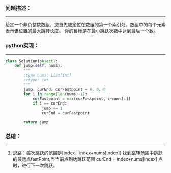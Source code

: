 ### 问题描述：
***
给定一个非负整数数组，您首先被定位在数组的第一个索引处。数组中的每个元素表示该位置的最大跳转长度。
你的目标是在最小跳跃次数中达到最后一个数。
### python实现：
***
```python
class Solution(object):
    def jump(self, nums):
        """
        :type nums: List[int]
        :rtype: int
        """
        jump, curEnd, curFastpoint = 0, 0, 0
        for i in range(len(nums)-1):
            curFastpoint = max(curFastpoint, i+nums[i])
            if i == curEnd:
                jump += 1
                curEnd = curFastpoint

        return jump
```
### 总结：
***
1. 思路：每次跳跃的范围是[index，index+nums[index]],找到跳转范围中跳跃的最远点fastPoint,当当前点到达跳跃范围 curEnd = index+nums[index] 点时，进行下一次跳跃。
